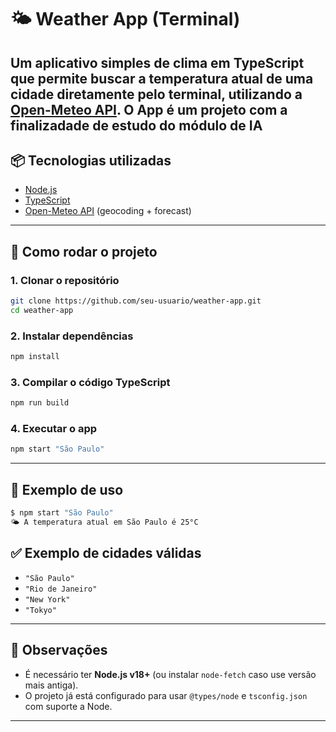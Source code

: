 # 🌤️ Weather App (Terminal)

Um aplicativo simples de **clima em TypeScript** que permite buscar a temperatura atual de uma cidade diretamente pelo **terminal**, utilizando a [Open-Meteo API](https://open-meteo.com/).
O App é um projeto com a finalizadade de estudo do módulo de IA 
---

## 📦 Tecnologias utilizadas

* [Node.js](https://nodejs.org/)
* [TypeScript](https://www.typescriptlang.org/)
* [Open-Meteo API](https://open-meteo.com/) (geocoding + forecast)

---

## 🚀 Como rodar o projeto

### 1. Clonar o repositório

```bash
git clone https://github.com/seu-usuario/weather-app.git
cd weather-app
```

### 2. Instalar dependências

```bash
npm install
```

### 3. Compilar o código TypeScript

```bash
npm run build
```

### 4. Executar o app

```bash
npm start "São Paulo"
```

---

## 📌 Exemplo de uso

```bash
$ npm start "São Paulo"
🌤️ A temperatura atual em São Paulo é 25°C
```

## ✅ Exemplo de cidades válidas

* `"São Paulo"`
* `"Rio de Janeiro"`
* `"New York"`
* `"Tokyo"`

---

## 📖 Observações

* É necessário ter **Node.js v18+** (ou instalar `node-fetch` caso use versão mais antiga).
* O projeto já está configurado para usar `@types/node` e `tsconfig.json` com suporte a Node.

---

